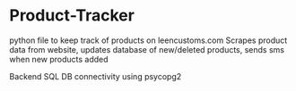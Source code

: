 # Product-Tracker

python file to keep track of products on leencustoms.com
Scrapes product data from website, updates database of new/deleted products, sends sms when new products added

Backend SQL DB connectivity using psycopg2
